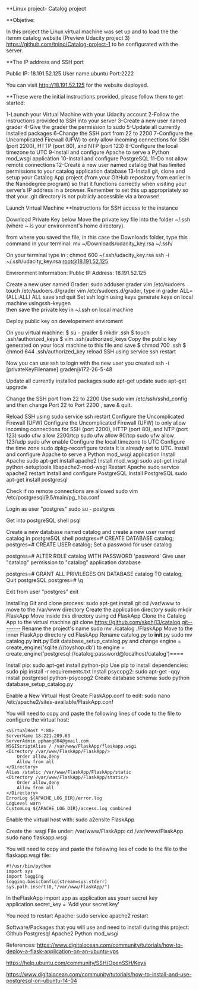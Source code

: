 **Linux project- Catalog project

**Objetive: 

In this project the Linux virtual machine was set up and to load the the itemm catalog website (Preview Udacity project 3)
https://github.com/tnino/Catalog-project-1
to be configurated with the server. 

**The IP address and SSH port 

 Public IP: 18.191.52.125 
 User name:ubuntu
 Port:2222
 
You can visit http://18.191.52.125 for the website deployed.

**These were the initial instructions provided, please follow them to get started:

1-Launch your Virtual Machine with your Udacity account
2-Follow the instructions provided to SSH into your server
3-Create a new user named grader
4-Give the grader the permission to sudo
5-Update all currently installed packages
6-Change the SSH port from 22 to 2200
7-Configure the Uncomplicated Firewall (UFW) to only allow incoming connections for SSH (port 2200), HTTP (port 80), and NTP (port 123)
8-Configure the local timezone to UTC
9-Install and configure Apache to serve a Python mod_wsgi application
10-Install and configure PostgreSQL
11-Do not allow remote connections
12-Create a new user named catalog that has limited permissions to your catalog application database
13-Install git, clone and setup your Catalog App project (from your GitHub repository from earlier in the Nanodegree program) so that it functions correctly when visiting your server’s IP address in a browser. Remember to set this up appropriately so that your .git directory is not publicly accessible via a browser!



Launch Virtual Machine
**Instructions for SSH access to the instance

Download Private Key below
	Move the private key file into the folder ~/.ssh 
	(where ~ is your environment's home directory).

from where you saved the file, in this case the Downloads folder, type this command in your terminal:
	mv ~/Downloads/udacity_key.rsa ~/.ssh/

On your terminal type in :
	chmod 600 ~/.ssh/udacity_key.rsa
	ssh -i ~/.ssh/udacity_key.rsa root@18.191.52.125

Environment Information:
Public IP Address: 18.191.52.125

Create a new user named Grader:
	sudo adduser grader
	vim /etc/sudoers
	touch /etc/sudoers.d/grader
	vim /etc/sudoers.d/grader, 
type in grader 
	ALL=(ALL:ALL) ALL
		save and quit
	Set ssh login using keys
	generate keys on local machine usingssh-keygen  
	then save the private key in ~/.ssh on local machine

Deploy public key on developement enviroment

On you virtual machine:
	$ su - grader
	$ mkdir .ssh
	$ touch .ssh/authorized_keys
	$ vim .ssh/authorized_keys
Copy the public key generated on your local machine to this file and save
	$ chmod 700 .ssh
	$ chmod 644 .ssh/authorized_key
reload SSH using service
	ssh restart

Now you can use ssh to login with the new user you created
	ssh -i [privateKeyFilename] grader@172-26-5-48

Update all currently installed packages
	sudo apt-get update
	sudo apt-get upgrade
	
Change the SSH port from 22 to 2200
	Use sudo vim /etc/ssh/sshd_config and then change Port 22 to Port 2200 , save & quit.

Reload SSH using sudo service ssh restart
	Configure the Uncomplicated Firewall (UFW)
	Configure the Uncomplicated Firewall (UFW) to only allow incoming connections for SSH (port 2200), HTTP (port 80), and NTP (port 123)
	sudo ufw allow 2200/tcp
	sudo ufw allow 80/tcp
	sudo ufw allow 123/udp
	sudo ufw enable 
	Configure the local timezone to UTC
	Configure the time zone sudo dpkg-reconfigure tzdata
	It is already set to UTC.
	Install and configure Apache to serve a Python mod_wsgi application
	Install Apache sudo apt-get install apache2
	Install mod_wsgi sudo apt-get install python-setuptools libapache2-mod-wsgi
	Restart Apache sudo service apache2 restart
	Install and configure PostgreSQL
	Install PostgreSQL sudo apt-get install postgresql

Check if no remote connections are allowed 
	sudo vim /etc/postgresql/9.5/main/pg_hba.conf

Login as user "postgres" 
	sudo su - postgres

Get into postgreSQL 
	shell psql

Create a new database named catalog and create a new user named catalog in postgreSQL shell
	postgres=# CREATE DATABASE catalog;
	postgres=# CREATE USER catalog;
	Set a password for user catalog

postgres=# ALTER ROLE catalog WITH PASSWORD 'password'
Give user "catalog" permission to "catalog" application database

postgres=# GRANT ALL PRIVILEGES ON DATABASE catalog TO catalog;
	Quit postgreSQL postgres=# \q

Exit from user  "postgres"
	exit

Installing Git and clone process:
	sudo apt-get install git
	cd /var/www to move to the /var/www directory
Create the application directory 
	sudo mkdir FlaskApp
Move inside this directory using 
	cd FlaskApp
Clone the Catalog App to the virtual machine 
	git clone https://github.com/skphi13/catalog.git--------
Rename the project's name 
	sudo mv ./catalog ./FlaskApp
Move to the inner FlaskApp directory 
	cd FlaskApp
Rename catalog.py to __init__.py 
	sudo mv catalog.py __init__.py
Edit database_setup_catalog.py and change engine = create_engine('sqlite:///toyshop.db') to engine = create_engine('postgresql://catalog:password@localhost/catalog')====

Install pip:
	sudo apt-get install python-pip
Use pip to install dependencies: 
	sudo pip install -r requirements.txt
Install psycopg2:
	sudo apt-get -qqy install postgresql python-psycopg2
Create database schema:
	sudo python database_setup_catalog.py

Enable a New Virtual Host
Create FlaskApp.conf to edit: 
	sudo nano /etc/apache2/sites-available/FlaskApp.conf

You will need to copy and paste the following lines of code to the file to configure the virtual host:

    <VirtualHost *:80>
	ServerName 18.221.209.63
	ServerAdmin pphang804@gmail.com
	WSGIScriptAlias / /var/www/FlaskApp/flaskapp.wsgi
	<Directory /var/www/FlaskApp/FlaskApp/>
		Order allow,deny
		Allow from all
	</Directory>
	Alias /static /var/www/FlaskApp/FlaskApp/static
	<Directory /var/www/FlaskApp/FlaskApp/static/>
		Order allow,deny
		Allow from all
	</Directory>
	ErrorLog ${APACHE_LOG_DIR}/error.log
	LogLevel warn
	CustomLog ${APACHE_LOG_DIR}/access.log combined
  </VirtualHost>

Enable the virtual host with:
	sudo a2ensite FlaskApp

Create the .wsgi File under:
	/var/www/FlaskApp:
	cd /var/www/FlaskApp
	sudo nano flaskapp.wsgi 

You will need to copy and paste the following lies of code to the file to the flaskapp.wsgi file:

	#!/usr/bin/python
	import sys
	import logging
	logging.basicConfig(stream=sys.stderr)
	sys.path.insert(0,"/var/www/FlaskApp/")

In theFlaskApp import app as application ass yourr secret key
	application.secret_key = 'Add your secret key'

You need to restart Apache:
	 sudo service apache2 restart

Software/Packages that you will use and need to install during this project:
	Github
	Postgresql
	Apache2
	Python mod_wsgi

References:
https://www.digitalocean.com/community/tutorials/how-to-deploy-a-flask-application-on-an-ubuntu-vps

https://help.ubuntu.com/community/SSH/OpenSSH/Keys

https://www.digitalocean.com/community/tutorials/how-to-install-and-use-postgresql-on-ubuntu-14-04
